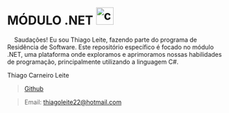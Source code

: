 # MÓDULO .NET  <img src="https://cdn.jsdelivr.net/gh/devicons/devicon/icons/csharp/csharp-original.svg" height="40" alt="csharp logo"  />
  <img width="12" /> 
  Saudações! Eu sou Thiago Leite, fazendo parte do programa de Residência de Software. Este repositório específico é focado no módulo .NET, uma plataforma onde exploramos e aprimoramos nossas habilidades de programação, principalmente utilizando a linguagem C#.
<p>



Thiago Carneiro Leite
> [Github](https://github.com/Leitetc) 

>Email: thiagoleite22@hotmail.com 
